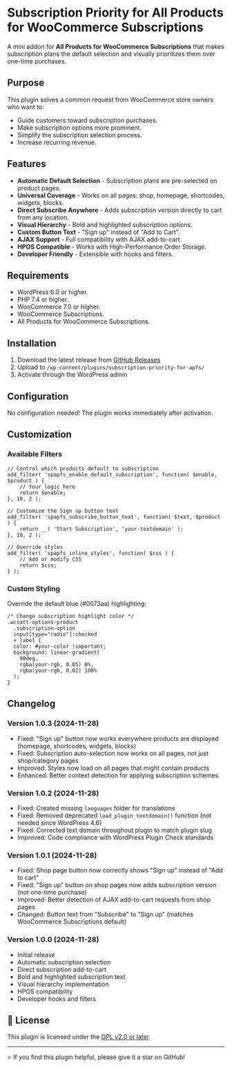 # Subscription Priority for All Products for WooCommerce Subscriptions

A mini addon for **All Products for WooCommerce Subscriptions** that makes subscription plans the default selection and visually prioritizes them over one-time purchases.

## Purpose

This plugin solves a common request from WooCommerce store owners who want to:

- Guide customers toward subscription purchases.
- Make subscription options more prominent.
- Simplify the subscription selection process.
- Increase recurring revenue.

## Features

- **Automatic Default Selection** - Subscription plans are pre-selected on product pages.
- **Universal Coverage** - Works on all pages: shop, homepage, shortcodes, widgets, blocks.
- **Direct Subscribe Anywhere** - Adds subscription version directly to cart from any location.
- **Visual Hierarchy** - Bold and highlighted subscription options.
- **Custom Button Text** - "Sign up" instead of "Add to Cart".
- **AJAX Support** - Full compatibility with AJAX add-to-cart.
- **HPOS Compatible** - Works with High-Performance Order Storage.
- **Developer Friendly** - Extensible with hooks and filters.

## Requirements

- WordPress 6.0 or higher.
- PHP 7.4 or higher.
- WooCommerce 7.0 or higher.
- WooCommerce Subscriptions.
- All Products for WooCommerce Subscriptions.

## Installation

1. Download the latest release from [GitHub Releases](https://github.com/shameemreza/subscription-priority-for-apfs/releases)
2. Upload to `/wp-content/plugins/subscription-priority-for-apfs/`
3. Activate through the WordPress admin

## Configuration

No configuration needed! The plugin works immediately after activation.

## Customization

### Available Filters

```
// Control which products default to subscription
add_filter( 'spapfs_enable_default_subscription', function( $enable, $product ) {
    // Your logic here
    return $enable;
}, 10, 2 );

// Customize the Sign up button text
add_filter( 'spapfs_subscribe_button_text', function( $text, $product ) {
    return __( 'Start Subscription', 'your-textdomain' );
}, 10, 2 );

// Override styles
add_filter( 'spapfs_inline_styles', function( $css ) {
    // Add or modify CSS
    return $css;
} );
```

### Custom Styling

Override the default blue (#0073aa) highlighting:

```
/* Change subscription highlight color */
.wcsatt-options-product
  .subscription-option
  input[type="radio"]:checked
  + label {
  color: #your-color !important;
  background: linear-gradient(
    90deg,
    rgba(your-rgb, 0.05) 0%,
    rgba(your-rgb, 0.02) 100%
  );
}
```

## Changelog

### Version 1.0.3 (2024-11-28)

- Fixed: "Sign up" button now works everywhere products are displayed (homepage, shortcodes, widgets, blocks)
- Fixed: Subscription auto-selection now works on all pages, not just shop/category pages
- Improved: Styles now load on all pages that might contain products
- Enhanced: Better context detection for applying subscription schemes

### Version 1.0.2 (2024-11-28)

- Fixed: Created missing `languages` folder for translations
- Fixed: Removed deprecated `load_plugin_textdomain()` function (not needed since WordPress 4.6)
- Fixed: Corrected text domain throughout plugin to match plugin slug
- Improved: Code compliance with WordPress Plugin Check standards

### Version 1.0.1 (2024-11-28)

- Fixed: Shop page button now correctly shows "Sign up" instead of "Add to cart"
- Fixed: "Sign up" button on shop pages now adds subscription version (not one-time purchase)
- Improved: Better detection of AJAX add-to-cart requests from shop pages
- Changed: Button text from "Subscribe" to "Sign up" (matches WooCommerce Subscriptions default)

### Version 1.0.0 (2024-11-28)

- Initial release
- Automatic subscription selection
- Direct subscription add-to-cart
- Bold and highlighted subscription text
- Visual hierarchy implementation
- HPOS compatibility
- Developer hooks and filters

## 📄 License

This plugin is licensed under the [GPL v2.0 or later](https://www.gnu.org/licenses/gpl-2.0.html).

---

⭐ If you find this plugin helpful, please give it a star on GitHub!
